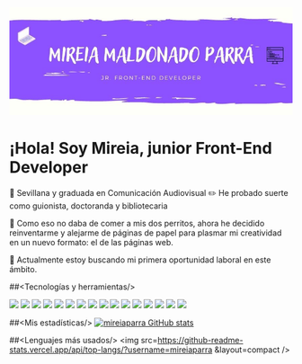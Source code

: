 ![Mireia Maldonado Parra](/image/bannerMireia.jpg)

<h1>¡Hola! Soy Mireia, junior Front-End Developer</h1>

:movie_camera: Sevillana y graduada en Comunicación Audiovisual
:pencil2: He probado suerte como guionista, doctoranda y bibliotecaria

:dog: Como eso no daba de comer a mis dos perritos, ahora he decidido reinventarme y alejarme de páginas de papel para plasmar mi creatividad en un nuevo formato: el de las páginas web.

:rocket: Actualmente estoy buscando mi primera oportunidad laboral en este ámbito.

##<Tecnologías y herramientas/>

<img src="https://img.shields.io/static/v1?message=HTML5&logo=html5&labelColor=cea1fb&color=8c52ff&logoColor=white&label=%20&style=for-the-badge"/>

<img src="https://img.shields.io/static/v1?message=CSS3&logo=CSS3&labelColor=8c52ff&color=cea1fb&logoColor=white&label=%20&style=for-the-badge"/>

<img src="https://img.shields.io/static/v1?message=Sass&logo=sass&labelColor=cea1fb&color=8c52ff&logoColor=white&label=%20&style=for-the-badge"/>

<img src="https://img.shields.io/static/v1?message=Javascript&logo=javascript&labelColor=8c52ff&color=cea1fb&logoColor=white&label=%20&style=for-the-badge"/>

<img src="https://img.shields.io/static/v1?message=React&logo=react&labelColor=cea1fb&color=8c52ff&logoColor=white&label=%20&style=for-the-badge"/>

<img src="https://img.shields.io/static/v1?message=Node.js&logo=node.js&labelColor=8c52ff&color=cea1fb&logoColor=white&label=%20&style=for-the-badge"/>

<img src="https://img.shields.io/static/v1?message=Express.js&logo=express&labelColor=cea1fb&color=8c52ff&logoColor=white&label=%20&style=for-the-badge"/>

<img src="https://img.shields.io/static/v1?message=SQLite&logo=sqlite&labelColor=8c52ff&color=cea1fb&logoColor=white&label=%20&style=for-the-badge"/>

<img src="https://img.shields.io/static/v1?message=VSCode&logo=visualstudiocode&labelColor=cea1fb&color=8c52ff&logoColor=white&label=%20&style=for-the-badge"/>

<img src="https://img.shields.io/static/v1?message=Postman&logo=postman&labelColor=8c52ff&color=cea1fb&logoColor=white&label=%20&style=for-the-badge"/>

<img src="https://img.shields.io/static/v1?message=Git&logo=git&labelColor=cea1fb&color=8c52ff&logoColor=white&label=%20&style=for-the-badge"/>

<img src="https://img.shields.io/static/v1?message=Slack&logo=slack&labelColor=8c52ff&color=cea1fb&logoColor=white&label=%20&style=for-the-badge"/>

<img src="https://img.shields.io/static/v1?message=Github&logo=github&labelColor=cea1fb&color=8c52ff&logoColor=white&label=%20&style=for-the-badge"/>

<img src="https://img.shields.io/static/v1?message=Railway&logo=railway&labelColor=8c52ff&color=cea1fb&logoColor=white&label=%20&style=for-the-badge"/>

<img src="https://img.shields.io/static/v1?message=Adobe Indesign&logo=adobeindesign&labelColor=cea1fb&color=8c52ff&logoColor=white&label=%20&style=for-the-badge"/>

<img src="https://img.shields.io/static/v1?message=Adobe Photoshop&logo=adobephotoshop&labelColor=8c52ff&color=cea1fb&logoColor=white&label=%20&style=for-the-badge"/>

##<Mis estadísticas/>
[![mireiaparra GitHub stats](https://github-readme-stats.vercel.app/api?username=mireiaparra&hide=stars)](https://github.com/mireiaparra/github-readme-stats)

##<Lenguajes más usados/>
<img src=https://github-readme-stats.vercel.app/api/top-langs/?username=mireiaparra &layout=compact />
